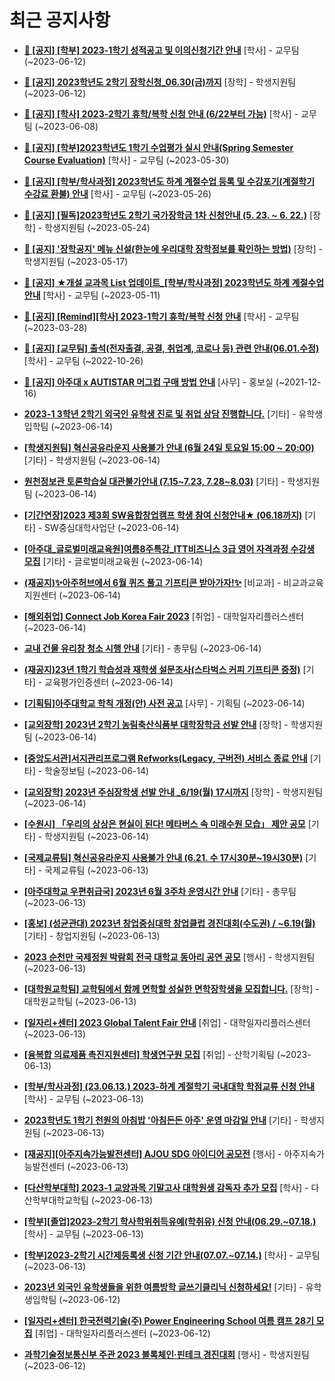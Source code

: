 # 최근 공지사항

* **[📌 [공지] [학부] 2023-1학기 성적공고 및 이의신청기간 안내](http://ajou.ac.kr/kr/ajou/notice.do?mode=view&amp;articleNo=215750&amp;article.offset=0&amp;articleLimit=30)**
 [학사] - 교무팀 (~2023-06-12)

* **[📌 [공지] 2023학년도 2학기 장학신청_06.30(금)까지](http://ajou.ac.kr/kr/ajou/notice.do?mode=view&amp;articleNo=215687&amp;article.offset=0&amp;articleLimit=30)**
 [장학] - 학생지원팀 (~2023-06-12)

* **[📌 [공지] [학사] 2023-2학기 휴학/복학 신청 안내 (6/22부터 가능)](http://ajou.ac.kr/kr/ajou/notice.do?mode=view&amp;articleNo=215587&amp;article.offset=0&amp;articleLimit=30)**
 [학사] - 교무팀 (~2023-06-08)

* **[📌 [공지] [학부]2023학년도 1학기 수업평가 실시 안내(Spring Semester Course Evaluation)](http://ajou.ac.kr/kr/ajou/notice.do?mode=view&amp;articleNo=215232&amp;article.offset=0&amp;articleLimit=30)**
 [학사] - 교무팀 (~2023-05-30)

* **[📌 [공지] [학부/학사과정] 2023학년도 하계 계절수업 등록 및 수강포기(계절학기 수강료 환불) 안내](http://ajou.ac.kr/kr/ajou/notice.do?mode=view&amp;articleNo=215210&amp;article.offset=0&amp;articleLimit=30)**
 [학사] - 교무팀 (~2023-05-26)

* **[📌 [공지] [필독]2023학년도 2학기 국가장학금 1차 신청안내 (5. 23. ~ 6. 22.)](http://ajou.ac.kr/kr/ajou/notice.do?mode=view&amp;articleNo=215084&amp;article.offset=0&amp;articleLimit=30)**
 [장학] - 학생지원팀 (~2023-05-24)

* **[📌 [공지] &#x27;장학공지&#x27; 메뉴 신설(한눈에 우리대학 장학정보를 확인하는 방법)](http://ajou.ac.kr/kr/ajou/notice.do?mode=view&amp;articleNo=214764&amp;article.offset=0&amp;articleLimit=30)**
 [장학] - 학생지원팀 (~2023-05-17)

* **[📌 [공지] ★개설 교과목 List 업데이트_[학부/학사과정] 2023학년도 하계 계절수업 안내](http://ajou.ac.kr/kr/ajou/notice.do?mode=view&amp;articleNo=214493&amp;article.offset=0&amp;articleLimit=30)**
 [학사] - 교무팀 (~2023-05-11)

* **[📌 [공지] [Remind][학사] 2023-1학기 휴학/복학 신청 안내](http://ajou.ac.kr/kr/ajou/notice.do?mode=view&amp;articleNo=212711&amp;article.offset=0&amp;articleLimit=30)**
 [학사] - 교무팀 (~2023-03-28)

* **[📌 [공지] [교무팀] 출석(전자출결, 공결, 취업계, 코로나 등) 관련 안내(06.01.수정)](http://ajou.ac.kr/kr/ajou/notice.do?mode=view&amp;articleNo=205552&amp;article.offset=0&amp;articleLimit=30)**
 [학사] - 교무팀 (~2022-10-26)

* **[📌 [공지] 아주대 x AUTISTAR 머그컵 구매 방법 안내](http://ajou.ac.kr/kr/ajou/notice.do?mode=view&amp;articleNo=147976&amp;article.offset=0&amp;articleLimit=30)**
 [사무] - 홍보실 (~2021-12-16)

* **[2023-1 3학년 2학기 외국인 유학생 진로 및 취업 상담 진행합니다.](http://ajou.ac.kr/kr/ajou/notice.do?mode=view&amp;articleNo=215871&amp;article.offset=0&amp;articleLimit=30)**
 [기타] - 유학생입학팀 (~2023-06-14)

* **[[학생지원팀] 혁신공유라운지 사용불가 안내 (6월 24일 토요일 15:00 ~ 20:00)](http://ajou.ac.kr/kr/ajou/notice.do?mode=view&amp;articleNo=215870&amp;article.offset=0&amp;articleLimit=30)**
 [기타] - 학생지원팀 (~2023-06-14)

* **[원천정보관 토론학습실 대관불가안내 (7.15~7.23, 7.28~8.03)](http://ajou.ac.kr/kr/ajou/notice.do?mode=view&amp;articleNo=215869&amp;article.offset=0&amp;articleLimit=30)**
 [기타] - 학생지원팀 (~2023-06-14)

* **[[기간연장]2023 제3회 SW융합창업캠프 학생 참여 신청안내★ (06.18까지)](http://ajou.ac.kr/kr/ajou/notice.do?mode=view&amp;articleNo=215867&amp;article.offset=0&amp;articleLimit=30)**
 [기타] - SW중심대학사업단 (~2023-06-14)

* **[[아주대_글로벌미래교육원]여름8주특강_ITT비즈니스 3급 영어 자격과정 수강생 모집](http://ajou.ac.kr/kr/ajou/notice.do?mode=view&amp;articleNo=215865&amp;article.offset=0&amp;articleLimit=30)**
 [기타] - 글로벌미래교육원 (~2023-06-14)

* **[(재공지)✨아주허브에서 6월 퀴즈 풀고 기프티콘 받아가자!✨](http://ajou.ac.kr/kr/ajou/notice.do?mode=view&amp;articleNo=215844&amp;article.offset=0&amp;articleLimit=30)**
 [비교과] - 비교과교육지원센터 (~2023-06-14)

* **[[해외취업] Connect Job Korea Fair 2023](http://ajou.ac.kr/kr/ajou/notice.do?mode=view&amp;articleNo=215843&amp;article.offset=0&amp;articleLimit=30)**
 [취업] - 대학일자리플러스센터 (~2023-06-14)

* **[교내 건물 유리창 청소 시행 안내](http://ajou.ac.kr/kr/ajou/notice.do?mode=view&amp;articleNo=215841&amp;article.offset=0&amp;articleLimit=30)**
 [기타] - 총무팀 (~2023-06-14)

* **[(재공지)23년 1학기 학습성과 재학생 설문조사(스타벅스 커피 기프티콘 증정)](http://ajou.ac.kr/kr/ajou/notice.do?mode=view&amp;articleNo=215837&amp;article.offset=0&amp;articleLimit=30)**
 [기타] - 교육평가인증센터 (~2023-06-14)

* **[[기획팀]아주대학교 학칙 개정(안) 사전 공고](http://ajou.ac.kr/kr/ajou/notice.do?mode=view&amp;articleNo=215835&amp;article.offset=0&amp;articleLimit=30)**
 [사무] - 기획팀 (~2023-06-14)

* **[[교외장학] 2023년 2학기 농림축산식품부 대학장학금 선발 안내](http://ajou.ac.kr/kr/ajou/notice.do?mode=view&amp;articleNo=215832&amp;article.offset=0&amp;articleLimit=30)**
 [장학] - 학생지원팀 (~2023-06-14)

* **[[중앙도서관]서지관리프로그램 Refworks(Legacy, 구버전) 서비스 종료 안내](http://ajou.ac.kr/kr/ajou/notice.do?mode=view&amp;articleNo=215829&amp;article.offset=0&amp;articleLimit=30)**
 [기타] - 학술정보팀 (~2023-06-14)

* **[[교외장학] 2023년 주심장학생 선발 안내 _6/19(월) 17시까지](http://ajou.ac.kr/kr/ajou/notice.do?mode=view&amp;articleNo=215826&amp;article.offset=0&amp;articleLimit=30)**
 [장학] - 학생지원팀 (~2023-06-14)

* **[[수원시] 「우리의 상상은 현실이 된다! 메타버스 속 미래수원 모습」 제안 공모](http://ajou.ac.kr/kr/ajou/notice.do?mode=view&amp;articleNo=215824&amp;article.offset=0&amp;articleLimit=30)**
 [기타] - 학생지원팀 (~2023-06-14)

* **[[국제교류팀] 혁신공유라운지 사용불가 안내 (6.21. 수 17시30분~19시30분)](http://ajou.ac.kr/kr/ajou/notice.do?mode=view&amp;articleNo=215808&amp;article.offset=0&amp;articleLimit=30)**
 [기타] - 국제교류팀 (~2023-06-13)

* **[[아주대학교 우편취급국] 2023년 6월 3주차 운영시간 안내](http://ajou.ac.kr/kr/ajou/notice.do?mode=view&amp;articleNo=215805&amp;article.offset=0&amp;articleLimit=30)**
 [기타] - 총무팀 (~2023-06-13)

* **[[홍보] (성균관대) 2023년 창업중심대학 창업클럽 경진대회(수도권) / ~6.19(월)](http://ajou.ac.kr/kr/ajou/notice.do?mode=view&amp;articleNo=215789&amp;article.offset=0&amp;articleLimit=30)**
 [기타] - 창업지원팀 (~2023-06-13)

* **[2023 순천만 국제정원 박람회 전국 대학교 동아리 공연 공모](http://ajou.ac.kr/kr/ajou/notice.do?mode=view&amp;articleNo=215787&amp;article.offset=0&amp;articleLimit=30)**
 [행사] - 학생지원팀 (~2023-06-13)

* **[[대학원교학팀] 교학팀에서 함께 면학할 성실한 면학장학생을 모집합니다.](http://ajou.ac.kr/kr/ajou/notice.do?mode=view&amp;articleNo=215782&amp;article.offset=0&amp;articleLimit=30)**
 [장학] - 대학원교학팀 (~2023-06-13)

* **[[일자리+센터] 2023 Global Talent Fair 안내](http://ajou.ac.kr/kr/ajou/notice.do?mode=view&amp;articleNo=215779&amp;article.offset=0&amp;articleLimit=30)**
 [취업] - 대학일자리플러스센터 (~2023-06-13)

* **[[융복합 의료제품 촉진지원센터] 학생연구원 모집](http://ajou.ac.kr/kr/ajou/notice.do?mode=view&amp;articleNo=215774&amp;article.offset=0&amp;articleLimit=30)**
 [취업] - 산학기획팀 (~2023-06-13)

* **[[학부/학사과정] (23.06.13.) 2023-하계 계절학기 국내대학 학점교류 신청 안내](http://ajou.ac.kr/kr/ajou/notice.do?mode=view&amp;articleNo=215773&amp;article.offset=0&amp;articleLimit=30)**
 [학사] - 교무팀 (~2023-06-13)

* **[2023학년도 1학기 천원의 아침밥 &#x27;아침든든 아주&#x27; 운영 마감일 안내](http://ajou.ac.kr/kr/ajou/notice.do?mode=view&amp;articleNo=215770&amp;article.offset=0&amp;articleLimit=30)**
 [기타] - 학생지원팀 (~2023-06-13)

* **[[재공지][아주지속가능발전센터] AJOU SDG 아이디어 공모전](http://ajou.ac.kr/kr/ajou/notice.do?mode=view&amp;articleNo=215768&amp;article.offset=0&amp;articleLimit=30)**
 [행사] - 아주지속가능발전센터 (~2023-06-13)

* **[[다산학부대학] 2023-1 교양과목 기말고사 대학원생 감독자 추가 모집](http://ajou.ac.kr/kr/ajou/notice.do?mode=view&amp;articleNo=215766&amp;article.offset=0&amp;articleLimit=30)**
 [학사] - 다산학부대학교학팀 (~2023-06-13)

* **[[학부][졸업]2023-2학기 학사학위취득유예(학취유) 신청 안내(06.29.~07.18.)](http://ajou.ac.kr/kr/ajou/notice.do?mode=view&amp;articleNo=215762&amp;article.offset=0&amp;articleLimit=30)**
 [학사] - 교무팀 (~2023-06-13)

* **[[학부]2023-2학기 시간제등록생 신청 기간 안내(07.07.~07.14.)](http://ajou.ac.kr/kr/ajou/notice.do?mode=view&amp;articleNo=215761&amp;article.offset=0&amp;articleLimit=30)**
 [학사] - 교무팀 (~2023-06-13)

* **[2023년 외국인 유학생들을 위한 여름방학 글쓰기클리닉 신청하세요!](http://ajou.ac.kr/kr/ajou/notice.do?mode=view&amp;articleNo=215755&amp;article.offset=0&amp;articleLimit=30)**
 [기타] - 유학생입학팀 (~2023-06-12)

* **[[일자리+센터] 한국전력기술(주) Power Engineering School 여름 캠프 28기 모집](http://ajou.ac.kr/kr/ajou/notice.do?mode=view&amp;articleNo=215752&amp;article.offset=0&amp;articleLimit=30)**
 [취업] - 대학일자리플러스센터 (~2023-06-12)

* **[과학기술정보통신부 주관 2023 블록체인·핀테크 경진대회](http://ajou.ac.kr/kr/ajou/notice.do?mode=view&amp;articleNo=215741&amp;article.offset=0&amp;articleLimit=30)**
 [행사] - 학생지원팀 (~2023-06-12)
